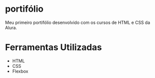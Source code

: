 # portifólio
Meu primeiro portifólio desenvolvido com os cursos de HTML e CSS da Alura.
# Ferramentas Utilizadas
- HTML
- CSS
- Flexbox

